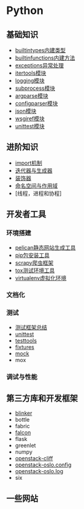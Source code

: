 # Python

## 基础知识

* [builtintypes内建类型](base/builtintypes.md)
* [builtinfunctions内建方法](base/builtinfunctions.md)
* [exceptions异常处理](base/exceptions.md)
* [itertools模块](base/itertools.md)
* [logging模块](base/logging.md)
* [subprocess模块](base/subprocess.md)
* [argparse模块](base/argsparse.md)
* [configparser模块](base/configparser.md)
* [json模块](base/json.md)
* [wsgiref模块](base/wsgiref.md)
* [unittest模块](base/unittest.md)

## 进阶知识

* [import机制](advanced/import.md)
* [迭代器与生成器](advanced/iterator.md)
* [装饰器](advanced/decorator.md)
* [命名空间与作用域](http://python.jobbole.com/81367/)
* [线程，进程和协程]

## 开发者工具

### 环境搭建

* [pelican静态网站生成工具](tools/pelican.md)
* [pip包安装工具](tools/pip.md)
* [scrapy爬虫框架](tools/scrapy.md)
* [tox测试环境工具](tools/tox.md)
* [virtualenv虚拟化环境](tools/virtualenv.md)


### 文档化

### 测试

* [测试框架总结](tools/testframework.md)
* [unittest](base/unittest.md)
* [testtools](modules/testtools.md)
* [fixtures](modules/fixtures.md)
* [mock](modules/mock.md)
* mox


### 调试与性能

## 第三方库和开发框架

* [blinker](modules/blinker.md)
* bottle
* fabric
* [falcon](modules/falcon.md)
* flask
* greenlet
* numpy
* [openstack-cliff](modules/cliff.md)
* [openstack-oslo.config](modules/oslo.config.md)
* [openstack-oslo.log](modules/oslo.log.md)
* six

## 一些网站



